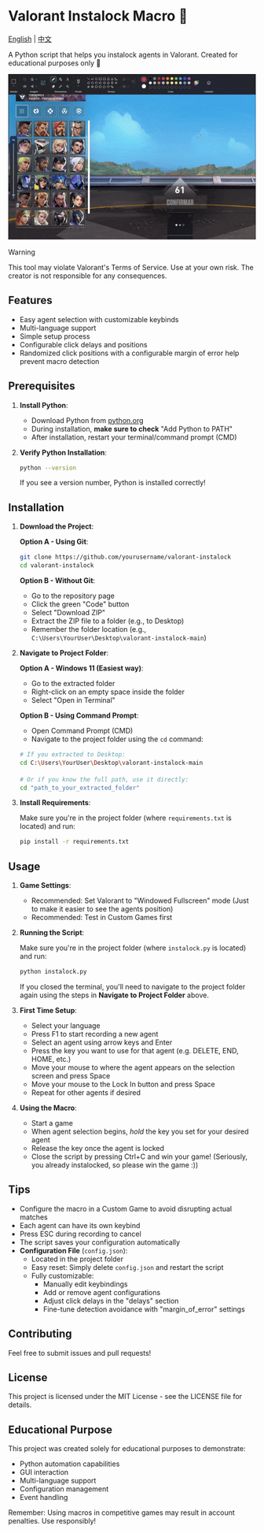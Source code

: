 # Valorant Instalock Macro 🎯

[English](README.md) | [中文](README_CN.md)

A Python script that helps you instalock agents in Valorant. Created for educational purposes only 👀

![Example](example.gif)

> [!WARNING]  
> This tool may violate Valorant's Terms of Service. Use at your own risk. The creator is not responsible for any consequences.

## Features

- Easy agent selection with customizable keybinds
- Multi-language support
- Simple setup process
- Configurable click delays and positions
- Randomized click positions with a configurable margin of error help prevent macro detection

## Prerequisites

1. **Install Python**:

   - Download Python from [python.org](https://python.org/downloads/)
   - During installation, **make sure to check** "Add Python to PATH"
   - After installation, restart your terminal/command prompt (CMD)

2. **Verify Python Installation**:
   ```bash
   python --version
   ```
   If you see a version number, Python is installed correctly!

## Installation

1. **Download the Project**:

   **Option A - Using Git**:

   ```bash
   git clone https://github.com/yourusername/valorant-instalock
   cd valorant-instalock
   ```

   **Option B - Without Git**:

   - Go to the repository page
   - Click the green "Code" button
   - Select "Download ZIP"
   - Extract the ZIP file to a folder (e.g., to Desktop)
   - Remember the folder location (e.g., `C:\Users\YourUser\Desktop\valorant-instalock-main`)

2. **Navigate to Project Folder**:

   **Option A - Windows 11 (Easiest way)**:

   - Go to the extracted folder
   - Right-click on an empty space inside the folder
   - Select "Open in Terminal"

   **Option B - Using Command Prompt**:

   - Open Command Prompt (CMD)
   - Navigate to the project folder using the `cd` command:

   ```bash
   # If you extracted to Desktop:
   cd C:\Users\YourUser\Desktop\valorant-instalock-main

   # Or if you know the full path, use it directly:
   cd "path_to_your_extracted_folder"
   ```

3. **Install Requirements**:

   Make sure you're in the project folder (where `requirements.txt` is located) and run:

   ```bash
   pip install -r requirements.txt
   ```

## Usage

1. **Game Settings**:

   - Recommended: Set Valorant to "Windowed Fullscreen" mode (Just to make it easier to see the agents position)
   - Recommended: Test in Custom Games first

2. **Running the Script**:

   Make sure you're in the project folder (where `instalock.py` is located) and run:

   ```bash
   python instalock.py
   ```

   If you closed the terminal, you'll need to navigate to the project folder again using the steps in **Navigate to Project Folder** above.

3. **First Time Setup**:

   - Select your language
   - Press F1 to start recording a new agent
   - Select an agent using arrow keys and Enter
   - Press the key you want to use for that agent (e.g. DELETE, END, HOME, etc.)
   - Move your mouse to where the agent appears on the selection screen and press Space
   - Move your mouse to the Lock In button and press Space
   - Repeat for other agents if desired

4. **Using the Macro**:
   - Start a game
   - When agent selection begins, _hold_ the key you set for your desired agent
   - Release the key once the agent is locked
   - Close the script by pressing Ctrl+C and win your game! (Seriously, you already instalocked, so please win the game :))

## Tips

- Configure the macro in a Custom Game to avoid disrupting actual matches
- Each agent can have its own keybind
- Press ESC during recording to cancel
- The script saves your configuration automatically
- **Configuration File** (`config.json`):
  - Located in the project folder
  - Easy reset: Simply delete `config.json` and restart the script
  - Fully customizable:
    - Manually edit keybindings
    - Add or remove agent configurations
    - Adjust click delays in the "delays" section
    - Fine-tune detection avoidance with "margin_of_error" settings

## Contributing

Feel free to submit issues and pull requests!

## License

This project is licensed under the MIT License - see the LICENSE file for details.

## Educational Purpose

This project was created solely for educational purposes to demonstrate:

- Python automation capabilities
- GUI interaction
- Multi-language support
- Configuration management
- Event handling

Remember: Using macros in competitive games may result in account penalties. Use responsibly!
